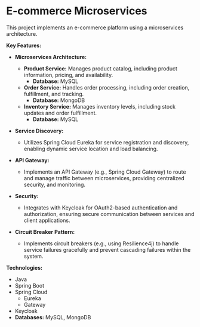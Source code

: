 # E-commerce Microservices 

This project implements an e-commerce platform using a microservices architecture. 

**Key Features:**

* **Microservices Architecture:** 
    * **Product Service:** Manages product catalog, including product information, pricing, and availability. 
        * **Database:** MySQL
    * **Order Service:** Handles order processing, including order creation, fulfillment, and tracking. 
        * **Database:** MongoDB
    * **Inventory Service:** Manages inventory levels, including stock updates and order fulfillment. 
        * **Database:** MySQL 

* **Service Discovery:** 
    * Utilizes Spring Cloud Eureka for service registration and discovery, enabling dynamic service location and load balancing.
* **API Gateway:** 
    * Implements an API Gateway (e.g., Spring Cloud Gateway) to route and manage traffic between microservices, providing centralized security, and monitoring.
* **Security:** 
    * Integrates with Keycloak for OAuth2-based authentication and authorization, ensuring secure communication between services and client applications.
* **Circuit Breaker Pattern:** 
    * Implements circuit breakers (e.g., using Resilience4j) to handle service failures gracefully and prevent cascading failures within the system.

**Technologies:**

* Java
* Spring Boot
* Spring Cloud 
    * Eureka 
    * Gateway
* Keycloak
* **Databases:** MySQL, MongoDB
